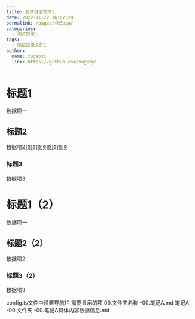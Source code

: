 ```yaml
---
title: 测试目录文件1
date: 2022-11-22 16:07:28
permalink: /pages/f03bca/
categories:
  - 测试目录1
tags:
  - 测试目录文件1
author: 
  name: xugaoyi
  link: https://github.com/xugaoyi
---
```



# 标题1
数据项一
## 标题2
数据项2顶顶顶顶顶顶顶顶
### 标题3
数据项3
# 标题1（2）
数据项一
## 标题2（2）
数据项2
### 标题3（2）
数据项3

config.ts文件中设置导航栏 需要显示的项
00.文件夹名称
  -00.笔记A.md
笔记A
  -00.文件夹
    -00.笔记A具体内容数据信息.md


